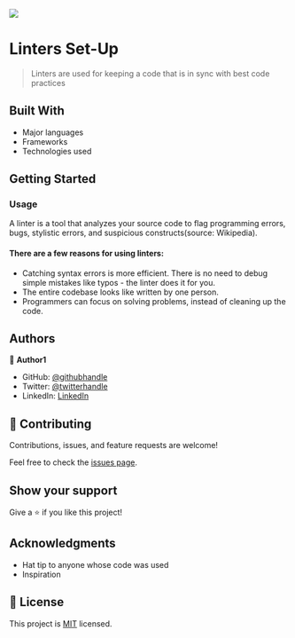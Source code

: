 ![](https://img.shields.io/badge/Microverse-blueviolet)

# Linters Set-Up

> Linters are used for keeping a code that is in sync with best code practices


## Built With

- Major languages
- Frameworks
- Technologies used

## Getting Started
   ### Usage
  A linter is a tool that analyzes your source code to flag programming errors, bugs, stylistic errors, and suspicious constructs(source: Wikipedia).

   #### There are a few reasons for using linters:

   - Catching syntax errors is more efficient. There is no need to debug simple mistakes like typos - the linter does it for you.
   - The entire codebase looks like written by one person.
   - Programmers can focus on solving problems, instead of cleaning up the code.
   

## Authors

👤 **Author1**

- GitHub: [@githubhandle](https://github.com/DuaneDave)
- Twitter: [@twitterhandle](https://twitter.com/dave_duane)
- LinkedIn: [LinkedIn](https://www.linkedin.com/in/okiemute-david-obiebi-6b4a6a230/)


## 🤝 Contributing

Contributions, issues, and feature requests are welcome!

Feel free to check the [issues page](https://github.com/DuaneDave/Hello-Microverse-Set-up/issues).

## Show your support

Give a ⭐️ if you like this project!

## Acknowledgments

- Hat tip to anyone whose code was used
- Inspiration

## 📝 License

This project is [MIT](./MIT.md) licensed.